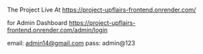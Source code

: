 The Project Live At https://project-upflairs-frontend.onrender.com/

for Admin Dashboard https://project-upflairs-frontend.onrender.com/admin/login

email: admin14@gmail.com
pass: admin@123
